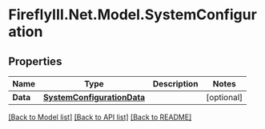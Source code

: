 # FireflyIII.Net.Model.SystemConfiguration
## Properties

Name | Type | Description | Notes
------------ | ------------- | ------------- | -------------
**Data** | [**SystemConfigurationData**](SystemConfigurationData.md) |  | [optional] 

[[Back to Model list]](../README.md#documentation-for-models) [[Back to API list]](../README.md#documentation-for-api-endpoints) [[Back to README]](../README.md)

